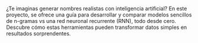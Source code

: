 ¿Te imaginas generar nombres realistas con inteligencia artificial? En este proyecto, se ofrece una guía para desarrollar y comparar modelos sencillos de n-gramas vs una red neuronal recurrente (RNN), todo desde cero. Descubre cómo estas herramientas pueden transformar datos simples en resultados sorprendentes.